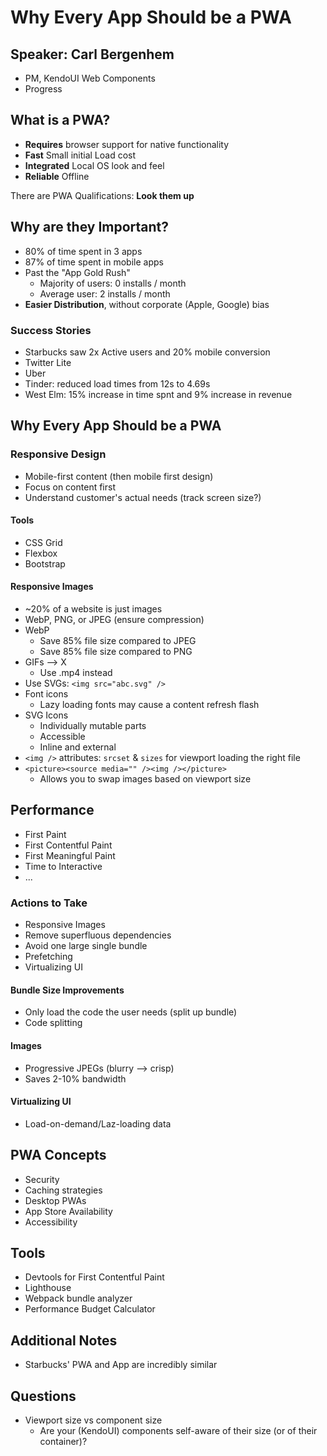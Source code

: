 # Why Every App Should be a PWA

## Speaker: Carl Bergenhem

- PM, KendoUI Web Components
- Progress


## What is a PWA?

- **Requires** browser support for native functionality
- **Fast** Small initial Load cost
- **Integrated** Local OS look and feel
- **Reliable** Offline

There are PWA Qualifications: **Look them up**

## Why are they Important?

- 80% of time spent in 3 apps
- 87% of time spent in mobile apps
- Past the "App Gold Rush"
  - Majority of users: 0 installs / month
  - Average user: 2 installs / month
- **Easier Distribution**, without corporate (Apple, Google) bias

### Success Stories

- Starbucks saw 2x Active users and 20% mobile conversion
- Twitter Lite
- Uber
- Tinder: reduced load times from 12s to 4.69s
- West Elm: 15% increase in time spnt and 9% increase in revenue

## Why Every App Should be a PWA

### Responsive Design

- Mobile-first content (then mobile first design)
- Focus on content first
- Understand customer's actual needs (track screen size?)

#### Tools
- CSS Grid
- Flexbox
- Bootstrap

#### Responsive Images
- ~20% of a website is just images
- WebP, PNG, or JPEG (ensure compression)
- WebP
  - Save 85% file size compared to JPEG
  - Save 85% file size compared to PNG
- GIFs --> X 
  - Use .mp4 instead
- Use SVGs: `<img src="abc.svg" />`
- Font icons
  - Lazy loading fonts may cause a content refresh flash
- SVG Icons
  - Individually mutable parts
  - Accessible
  - Inline and external
- `<img />` attributes: `srcset` & `sizes` for viewport loading the right file
- `<picture><source media="" /><img /></picture>`
  - Allows you to swap images based on viewport size

## Performance

- First Paint
- First Contentful Paint
- First Meaningful Paint
- Time to Interactive
- ...

### Actions to Take

- Responsive Images
- Remove superfluous dependencies
- Avoid one large single bundle
- Prefetching
- Virtualizing UI

#### Bundle Size Improvements

- Only load the code the user needs (split up bundle)
- Code splitting

#### Images

- Progressive JPEGs (blurry --> crisp)
- Saves 2-10% bandwidth

#### Virtualizing UI

- Load-on-demand/Laz-loading data


## PWA Concepts

- Security
- Caching strategies
- Desktop PWAs
- App Store Availability
- Accessibility


## Tools

- Devtools for First Contentful Paint
- Lighthouse
- Webpack bundle analyzer
- Performance Budget Calculator


## Additional Notes

- Starbucks' PWA and App are incredibly similar


## Questions

- Viewport size vs component size
  - Are your (KendoUI) components self-aware of their size (or of their container)?